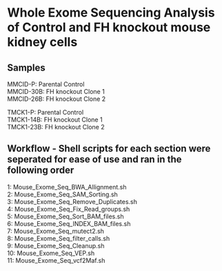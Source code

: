 # Whole Exome Sequencing Analysis of Control and FH knockout mouse kidney cells

## Samples
MMCID-P: Parental Control \
MMCID-30B: FH knockout Clone 1 \
MMCID-26B: FH knockout Clone 2 

TMCK1-P: Parental Control \
TMCK1-14B: FH knockout Clone 1 \
TMCK1-23B: FH knockout Clone 2 

## Workflow - Shell scripts for each section were seperated for ease of use and ran in the following order
1: Mouse_Exome_Seq_BWA_Allignment.sh \
2: Mouse_Exome_Seq_SAM_Sorting.sh \
3: Mouse_Exome_Seq_Remove_Duplicates.sh \
4: Mouse_Exome_Seq_Fix_Read_groups.sh \
5: Mouse_Exome_Seq_Sort_BAM_files.sh \
6: Mouse_Exome_Seq_INDEX_BAM_files.sh \
7: Mouse_Exome_Seq_mutect2.sh \
8: Mouse_Exome_Seq_filter_calls.sh \
9: Mouse_Exome_Seq_Cleanup.sh \
10: Mouse_Exome_Seq_VEP.sh \
11: Mouse_Exome_Seq_vcf2Maf.sh
